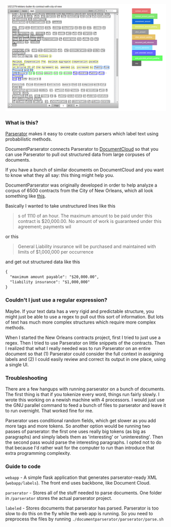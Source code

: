 ![Document Output](works.png)

### What is this?

[Parserator](http://www.github.com/datamade/parserator) makes it easy to create custom parsers which label text using probabilistic methods. 

DocumentParserator connects Parserator to [DocumentCloud](http://www.documentcloud.org) so that you can use Parserator to pull out structured data from large corpuses of documents. 

If you have a bunch of similar documents on DocumentCloud and you want to know what they all say: this thing might help you.

DocumentParserator was originally developed in order to help analyze a corpus of 6500 contracts from the City of New Orleans, which all look something like [this](https://www.documentcloud.org/documents/1873385-dawn-e-boudoin-ccr-inc-court-reporting-services.html).

Basically I wanted to take unstructured lines like this

> s of 1110 of an hour. The maximum amount to be paid under this contract is $20,000.00. No amount of  work is guaranteed under this agreement; payments wil

or this

> General Liability insurance will be purchased and maintained with limits of $1,000,000 per occurrence 

and get out structured data like this

    {
      "maximum amount payable": "$20,000.00",
      "liability insurance": "$1,000,000"
    }


### Couldn't I just use a regular expression?
Maybe. If your text data has a very rigid and predictable structure, you might just be able to use a regex to pull out this sort of information. But lots of text has much more complex structures which require more complex methods. 

When I started the New Orleans contracts project, first I tried to just use a regex. Then I tried to use Parserator on little snippets of the contracts. Then I realized that what I really needed was to run Parserator on an entire document so that (1) Parserator could consider the full context in assigning labels and (2) I could easily review and correct its output in one place, using a single UI. 

### Troubleshooting

There are a few hangups with running parserator on a bunch of documents. The first thing is that if you tokenize every word, things run fairly slowly. I wrote this working on a newish machine with 4 processors. I would just use the GNU parallel command to feed a bunch of files to parserator and leave it to run overnight. That worked fine for me. 

Parserator uses conditional random fields, which get slower as you add more tags and more tokens. So another option would be running two passes of parserator: the first one uses really big tokens (as big as paragraphs) and simply labels them as 'interesting' or 'uninteresting'. Then the second pass would parse the interesting paragraphs. I opted not to do that because I'd rather wait for the computer to run than introduce that extra programming complexity.

### Guide to code
 
`webapp` - A simple flask application that generates parserator-ready XML (`webapp/labels`). The front end uses backbone, like Document Cloud.

`parserator` - Stores all of the stuff needed to parse documents. One folder in `/parserator` stores the actual parserator project.

`labeled` - Stores documents that parserator has parsed. Parserator is too slow to do this on the fly while the web app is running. So you need to preprocess the files by running `./documentparserator/parserator/parse.sh`
